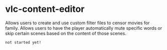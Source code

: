 # vlc-content-editor
Allows users to create and use custom filter files to censor movies for family. Allows users to have the player automatically mute specific words or skip certain scenes based on the content of those scenes.

```not started yet!```
